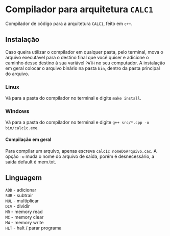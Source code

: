 # Compilador para arquitetura `CALC1`

Compilador de código para a arquitetura `CALC1`, feito em `c++`.

## Instalação

Caso queira utilizar o compilador em qualquer pasta, pelo terminal, mova o arquivo executável para o destino final que você quiser e adicione o caminho desse destino à sua variável `PATH` no seu computador. A instalação em geral colocar o arquivo binário na pasta `bin`, dentro da pasta principal do arquivo.

### Linux

Vá para a pasta do compilador no terminal e digite `make install`.

### Windows

Vá para a pasta do compilador no terminal e digite `g++ src/*.cpp -o bin/calc1c.exe`.

#### Compilação em geral

Para compilar um arquivo, apenas escreva `calc1c nomeDoArquivo.cac`. A opção `-o` muda o nome do arquivo de saída, porém é desnecessário, a saída default é mem.txt.

## Linguagem

`ADD` - adicionar  
`SUB` - subtrair  
`MUL` - multiplicar  
`DIV` - dividir  
`MR` - memory read  
`MC` - memory clear  
`MW` - memory write  
`HLT` - halt / parar programa
